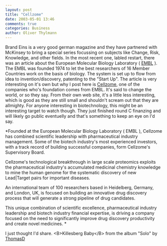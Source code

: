 ```yaml
---
layout: post
title: "Cellzome"
date: 2003-05-01 13:46
comments: true
categories: Business
author: Oliver Thylmann
---
```



Brand Eins is a very good german magazine and they have partnered with McKinsey to bring a special series focussing on subjects like Change, Risk, Knowledge, and other fields. In the most recent one, labled restart, there was an article about the European Molecular Biology Laboratory ( [EMBL](http://www.embl-heidelberg.de/) ). The EMBL was founded 1974 to let the best researchers of 16 Member Countries work on the basis of biology. The system is set up to flow from idea to invention/discovery, patenting to the &quot;Start Up&quot;. The article is very interesting on it's own but why I post here is [Cellzome](http://www.cellzome.com/), one of the companies who's foundation comes from EMBL. It's said to change the world, or so they say. From their own web site, it's a little less interesting, which is good as they are still small and shouldn't scream out that they are allmighty. For anyone interesting in biotechnology, this might be an interesting target to watch though. They just finished round C finanzing and will likely go public eventuelly and that's something to keep an eye on I'd say. 

*Founded at the European Molecular Biology Laboratory ( EMBL ), Cellzome has combined scientific leadership with pharmaceutical industry management. Some of the biotech industry's most experienced investors, with a track record of building successful companies, form Cellzome's Supervisory Board. 

Cellzome's technological breakthrough in large scale proteomics exploits the pharmaceutical industry's accumulated medicinal chemistry knowledge to mine the human genome for the systematic discovery of new Lead|Target pairs for important diseases. 

An international team of 100 researchers based in Heidelberg, Germany, and London, UK, is focused on building an innovative drug discovery process that will generate a strong pipeline of drug candidates. 

This unique combination of scientific excellence, pharmaceutical industry leadership and biotech industry financial expertise, is driving a company focused on the need to significantly improve drug discovery productivity and create novel medicines. *

I just thought I'd share. &lt;B&gt;Killesberg Baby&lt;/B&gt; from the album &quot;Solo&quot; by [ThomasD](http://www.google.com/search?q=%22ThomasD%22)


